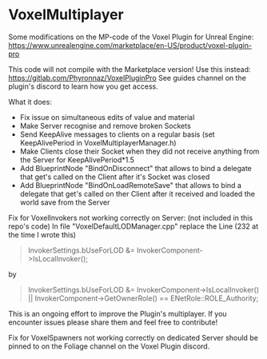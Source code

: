 # VoxelMultiplayer
Some modifications on the MP-code of the Voxel Plugin for Unreal Engine: https://www.unrealengine.com/marketplace/en-US/product/voxel-plugin-pro

This code will not compile with the Marketplace version! Use this instead: https://gitlab.com/Phyronnaz/VoxelPluginPro
See guides channel on the plugin's discord to learn how you get access.

What it does:

- Fix issue on simultaneous edits of value and material
- Make Server recognise and remove broken Sockets
- Send KeepAlive messages to clients on a regular basis (set KeepAlivePeriod in VoxelMultiplayerManager.h)
- Make Clients close their Socket when they did not receive anything from the Server for KeepAlivePeriod*1.5
- Add BlueprintNode "BindOnDisconnect" that allows to bind a delegate that get's called on the Client after it's Socket was closed
- Add BlueprintNode "BindOnLoadRemoteSave" that allows to bind a delegate that get's called on ther Client after it received and loaded the world save from the Server

Fix for VoxelInvokers not working correctly on Server: (not included in this repo's code)
In file "VoxelDefaultLODManager.cpp" replace the Line (232 at the time I wrote this)
> InvokerSettings.bUseForLOD &= InvokerComponent->IsLocalInvoker(); 
 
by  

> InvokerSettings.bUseForLOD &= InvokerComponent->IsLocalInvoker() || InvokerComponent->GetOwnerRole() == ENetRole::ROLE_Authority;  

This is an ongoing effort to improve the Plugin's multiplayer. If you encounter issues please share them and feel free to contribute!


Fix for VoxelSpawners not working correctly on dedicated Server should be pinned to on the Foliage channel on the Voxel Plugin discord.
